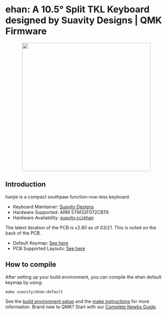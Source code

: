 # ehan: A 10.5° Split TKL Keyboard designed by Suavity Designs | QMK Firmware

<p align="center">
  <img align="middle" src="https://svd-image.b-cdn.net/Icons%20&%20SVG/eHan_etKL_icon_website.png"  width="400"> 
</p>

## Introduction

hanjie is a compact southpaw function-row-less keyboard. 

* Keyboard Maintainer: [Suavity Designs](https://github.com/suavity)
* Hardware Supported: ARM STM32F072CBT6
* Hardware Availability: [suavity.cc/ehan](https://suavity.cc/keyboards/ehan/)

The latest iteration of the PCB is v2.80 as of 03/21. This is noted on the back of the PCB. 
* Default Keymap: [See here](http://www.keyboard-layout-editor.com/#/gists/6504b0b388736213f43b64df1d576139)
* PCB Supported Layouts: [See here](http://www.keyboard-layout-editor.com/#/gists/9aab5e15a89469138da760f968df26ae)

## How to compile

After setting up your build environment, you can compile the ehan default keymap by using:

    make suavity/ehan:default

See the [build environment setup](https://docs.qmk.fm/#/getting_started_build_tools) and the [make instructions](https://docs.qmk.fm/#/getting_started_make_guide) for more information. Brand new to QMK? Start with our [Complete Newbs Guide](https://docs.qmk.fm/#/newbs).

